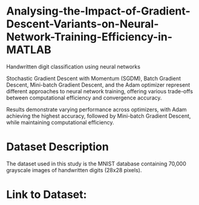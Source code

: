 # Analysing-the-Impact-of-Gradient-Descent-Variants-on-Neural-Network-Training-Efficiency-in-MATLAB
Handwritten digit classification using neural networks

Stochastic Gradient Descent with Momentum (SGDM), Batch Gradient Descent, Mini-batch Gradient Descent, and the Adam optimizer represent different approaches to neural network training, offering various trade-offs between computational efficiency and convergence accuracy.

Results demonstrate varying performance across optimizers, with Adam achieving the highest accuracy, followed by Mini-batch Gradient Descent, while maintaining computational efficiency.

# Dataset Description
The dataset used in this study is the MNIST database containing 70,000 grayscale images of handwritten digits (28x28 pixels).

# Link to Dataset:

